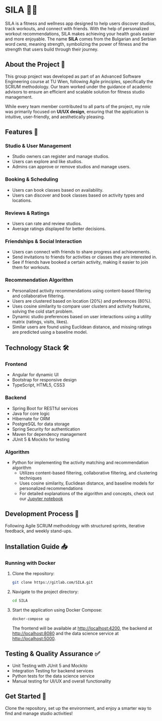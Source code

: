# SILA 💪🏼

SILA is a fitness and wellness app designed to help users discover studios, track workouts, and connect with friends. With the help of personalized workout recommendations, SILA makes achieving your health goals easier and more enjoyable. The name **SILA** comes from the Bulgarian and Serbian word *сила*, meaning strength, symbolizing the power of fitness and the strength that users build through their journey.

## About the Project 📌

This group project was developed as part of an Advanced Software Engineering course at TU Wien, following Agile principles, specifically the SCRUM methodology. Our team worked under the guidance of academic advisors to ensure an efficient and scalable solution for fitness studio management.

While every team member contributed to all parts of the project, my role was primarily focused on **UI/UX design**, ensuring that the application is intuitive, user-friendly, and aesthetically pleasing.

## Features 🚀

### Studio & User Management
- Studio owners can register and manage studios.
- Users can explore and like studios.
- Admins can approve or remove studios and manage users.

### Booking & Scheduling
- Users can book classes based on availability.
- Users can discover and book classes based on activity types and locations.

### Reviews & Ratings
- Users can rate and review studios.
- Average ratings displayed for better decisions.

### Friendships & Social Interaction
- Users can connect with friends to share progress and achievements.
- Send invitations to friends for activities or classes they are interested in.
- See if friends have booked a certain activity, making it easier to join them for workouts.

### Recommendation Algorithm
- Personalized activity recommendations using content-based filtering and collaborative filtering.
- Users are clustered based on location (20%) and preferences (80%).
- Uses cosine similarity to compare user clusters and activity features, solving the cold start problem.
- Dynamic studio preferences based on user interactions using a utility matrix (ratings, visits, likes).
- Similar users are found using Euclidean distance, and missing ratings are predicted using a baseline model.

## Technology Stack 🛠️

### Frontend
- Angular for dynamic UI
- Bootstrap for responsive design
- TypeScript, HTML5, CSS3

### Backend
- Spring Boot for RESTful services
- Java for core logic
- Hibernate for ORM
- PostgreSQL for data storage
- Spring Security for authentication
- Maven for dependency management
- JUnit 5 & Mockito for testing

### Algorithm
- Python for implementing the activity matching and recommendation algorithm
  - Utilizes content-based filtering, collaborative filtering, and clustering techniques
  - Uses cosine similarity, Euclidean distance, and baseline models for personalized recommendations
  - For detailed explanations of the algorithm and concepts, check out our [Jupyter notebook](https://github.com/radinavg/SILA/blob/main/datascience/notebook.ipynb)

## Development Process 🔄
Following Agile SCRUM methodology with structured sprints, iterative feedback, and weekly stand-ups.

## Installation Guide 📥

### Running with Docker
1. Clone the repository:
   ```bash
   git clone https://gitlab.com/SILA.git
   ```
2. Navigate to the project directory:
   ```bash
   cd SILA
   ```
3. Start the application using Docker Compose:
   ```bash
   docker-compose up
   ```
   The frontend will be available at [http://localhost:4200](http://localhost:4200), the backend at [http://localhost:8080](http://localhost:8080) and the data science service at [http://localhost:5000](http://localhost:5000).

## Testing & Quality Assurance ✅
- Unit Testing with JUnit 5 and Mockito
- Integration Testing for backend services
- Python tests for the data science service
- Manual testing for UI/UX and overall functionality

## Get Started 🎉
Clone the repository, set up the environment, and enjoy a smarter way to find and manage studio activities!


